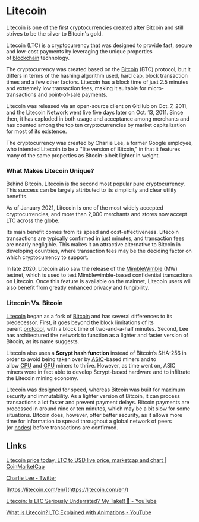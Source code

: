 # Litecoin

Litecoin is one of the first cryptocurrencies created after Bitcoin and still strives to be the silver to Bitcoin's gold.

Litecoin (LTC) is a cryptocurrency that was designed to provide fast, secure and low-cost payments by leveraging the unique properties of [blockchain](https://coinmarketcap.com/alexandria/glossary/blockchain) technology.

The cryptocurrency was created based on the [Bitcoin](https://coinmarketcap.com/currencies/bitcoin/) (BTC) protocol, but it differs in terms of the hashing algorithm used, hard cap, block transaction times and a few other factors. Litecoin has a block time of just 2.5 minutes and extremely low transaction fees, making it suitable for micro-transactions and point-of-sale payments.

Litecoin was released via an open-source client on GitHub on Oct. 7, 2011, and the Litecoin Network went live five days later on Oct. 13, 2011. Since then, it has exploded in both usage and acceptance among merchants and has counted among the top ten cryptocurrencies by market capitalization for most of its existence.

The cryptocurrency was created by Charlie Lee, a former Google employee, who intended Litecoin to be a "lite version of Bitcoin," in that it features many of the same properties as Bitcoin-albeit lighter in weight.

### What Makes Litecoin Unique?

Behind Bitcoin, Litecoin is the second most popular pure cryptocurrency. This success can be largely attributed to its simplicity and clear utility benefits.

As of January 2021, Litecoin is one of the most widely accepted cryptocurrencies, and more than 2,000 merchants and stores now accept LTC across the globe.

Its main benefit comes from its speed and cost-effectiveness. Litecoin transactions are typically confirmed in just minutes, and transaction fees are nearly negligible. This makes it an attractive alternative to Bitcoin in developing countries, where transaction fees may be the deciding factor on which cryptocurrency to support.

In late 2020, Litecoin also saw the release of the [MimbleWimble](https://coinmarketcap.com/alexandria/article/what-is-mimblewimble) (MW) testnet, which is used to test Mimblewimble-based confidential transactions on Litecoin. Once this feature is available on the mainnet, Litecoin users will also benefit from greatly enhanced privacy and fungibility.

### Litecoin Vs. Bitcoin

[Litecoin](https://coinmarketcap.com/currencies/litecoin/) began as a fork of [Bitcoin](https://coinmarketcap.com/currencies/bitcoin/) and has several differences to its predecessor. First, it goes beyond the block limitations of its parent [protocol](https://coinmarketcap.com/alexandria/glossary/protocol), with a block time of two-and-a-half minutes. Second, Lee has architectured the network to function as a lighter and faster version of Bitcoin, as its name suggests.

Litecoin also uses a **Scrypt hash function** instead of Bitcoin’s SHA-256 in order to avoid being taken over by [ASIC](https://coinmarketcap.com/alexandria/glossary/asic)-based miners and to allow [CPU](https://coinmarketcap.com/alexandria/glossary/central-processing-unit-cpu) and [GPU](https://coinmarketcap.com/alexandria/glossary/graphical-processing-unit-gpu) miners to thrive. However, as time went on, ASIC miners were in fact able to develop Scrypt-based hardware and to infiltrate the Litecoin mining economy.

Litecoin was designed for speed, whereas Bitcoin was built for maximum security and immutability. As a lighter version of Bitcoin, it can process transactions a lot faster and prevent payment delays. Bitcoin payments are processed in around nine or ten minutes, which may be a bit slow for some situations. Bitcoin does, however, offer better security, as it allows more time for information to spread throughout a global network of peers (or [nodes](https://coinmarketcap.com/alexandria/glossary/node)) before transactions are confirmed.

## Links

[Litecoin price today, LTC to USD live price, marketcap and chart | CoinMarketCap](https://coinmarketcap.com/currencies/litecoin/)

[Charlie Lee - Twitter](https://twitter.com/SatoshiLite)

[https://litecoin.com/en/](https://litecoin.com/en/)

[Litecoin: Is LTC Seriously Underrated? My Take!! 🧐 - YouTube](https://www.youtube.com/watch?v=EkAJVZy7qNo)

[What is Litecoin? LTC Explained with Animations - YouTube](https://www.youtube.com/watch?v=JMTJvXyHJGU)
